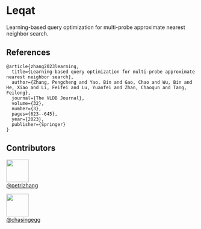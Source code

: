 # Leqat
Learning-based query optimization for multi-probe approximate nearest neighbor search.

## References
```
@article{zhang2023learning,
  title={Learning-based query optimization for multi-probe approximate nearest neighbor search},
  author={Zhang, Pengcheng and Yao, Bin and Gao, Chao and Wu, Bin and He, Xiao and Li, Feifei and Lu, Yuanfei and Zhan, Chaoqun and Tang, Feilong},
  journal={The VLDB Journal},
  volume={32},
  number={3},
  pages={623--645},
  year={2023},
  publisher={Springer}
}
```

## Contributors
[<img src="https://github.com/petrizhang.png" width="60px;"/><br /><sub><a href="https://github.com/petrizhang">@petrizhang</a></sub>](https://github.com/petrizhang)

[<img src="https://github.com/chasingegg.png" width="60px;"/><br /><sub><a href="https://github.com/chasingegg">@chasingegg</a></sub>](https://github.com/chasingegg)
